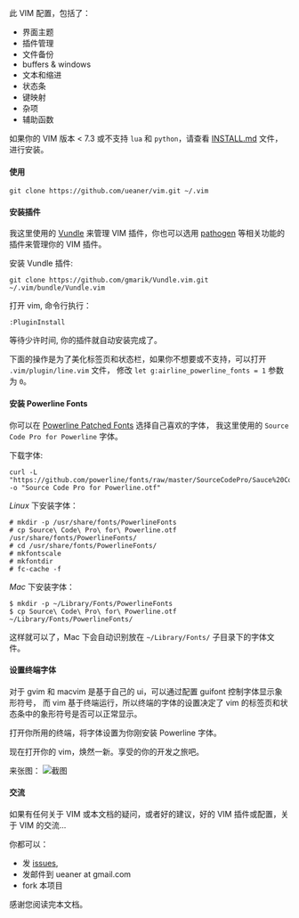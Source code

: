 此 VIM 配置，包括了：

* 界面主题
* 插件管理
* 文件备份
* buffers & windows
* 文本和缩进
* 状态条
* 键映射
* 杂项
* 辅助函数

如果你的 VIM 版本 < 7.3 或不支持 `lua` 和 `python`，请查看 [INSTALL.md] 文件，进行安装。

#### 使用

    git clone https://github.com/ueaner/vim.git ~/.vim

#### 安装插件

我这里使用的 [Vundle] 来管理 VIM 插件，你也可以选用 [pathogen] 等相关功能的插件来管理你的 VIM 插件。

安装 Vundle 插件:

    git clone https://github.com/gmarik/Vundle.vim.git ~/.vim/bundle/Vundle.vim

打开 vim, 命令行执行：

    :PluginInstall

等待少许时间, 你的插件就自动安装完成了。

下面的操作是为了美化标签页和状态栏，如果你不想要或不支持，可以打开 `.vim/plugin/line.vim` 文件，
修改 `let g:airline_powerline_fonts = 1` 参数为 `0`。

#### 安装 Powerline Fonts

你可以在 [Powerline Patched Fonts](https://github.com/powerline/fonts) 选择自己喜欢的字体，
我这里使用的 `Source Code Pro for Powerline` 字体。

下载字体:

    curl -L "https://github.com/powerline/fonts/raw/master/SourceCodePro/Sauce%20Code%20Powerline%20Regular.otf" -o "Source Code Pro for Powerline.otf"

*Linux* 下安装字体：

    # mkdir -p /usr/share/fonts/PowerlineFonts
    # cp Source\ Code\ Pro\ for\ Powerline.otf /usr/share/fonts/PowerlineFonts/
    # cd /usr/share/fonts/PowerlineFonts/
    # mkfontscale
    # mkfontdir
    # fc-cache -f

*Mac* 下安装字体：

    $ mkdir -p ~/Library/Fonts/PowerlineFonts
    $ cp Source\ Code\ Pro\ for\ Powerline.otf ~/Library/Fonts/PowerlineFonts/

这样就可以了，Mac 下会自动识别放在 `~/Library/Fonts/` 子目录下的字体文件。

#### 设置终端字体

对于 gvim 和 macvim 是基于自己的 ui，可以通过配置 guifont 控制字体显示象形符号，
而 vim 基于终端运行，所以终端的字体的设置决定了 vim 的标签页和状态条中的象形符号是否可以正常显示。

打开你所用的终端，将字体设置为你刚安装 Powerline 字体。

现在打开你的 vim，焕然一新。享受的你的开发之旅吧。

来张图：
![截图](preview.png)

#### 交流

如果有任何关于 VIM 或本文档的疑问，或者好的建议，好的 VIM 插件或配置，关于 VIM 的交流...

你都可以：

* 发 [issues],
* 发邮件到 ueaner at gmail.com
* fork 本项目

感谢您阅读完本文档。

[INSTALL.md]: https://github.com/ueaner/vim/blob/master/INSTALL.md "安装 VIM7.4"

[pathogen]: http://github.com/tpope/vim-pathogen
[Vundle]: https://github.com/gmarik/Vundle.vim
[issues]: https://github.com/ueaner/vim/issues

